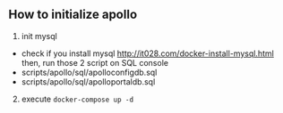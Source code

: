 ## How to initialize apollo

1. init mysql
- check if you install mysql
http://it028.com/docker-install-mysql.html
then, run those 2 script on SQL console
- scripts/apollo/sql/apolloconfigdb.sql 
- scripts/apollo/sql/apolloportaldb.sql

2. execute `docker-compose up -d`